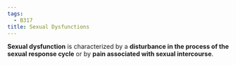 ```yaml
---
tags:
  - B317
title: Sexual Dysfunctions
---
```

**Sexual dysfunction** is characterized by a **disturbance in the process of the sexual response cycle** or by **pain associated with sexual intercourse**.